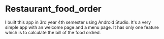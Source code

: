 # Restaurant_food_order
I built this app in 3rd year 4th semester using Android Studio. It's a very simple app with an welcome page and a menu page. It has only one feature which
is to calculate the bill of the food ordred.
